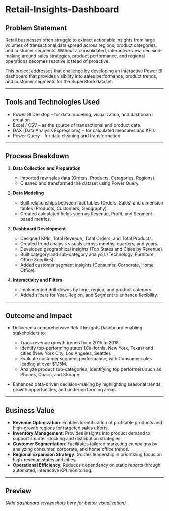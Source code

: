 # Retail-Insights-Dashboard

## Problem Statement
Retail businesses often struggle to extract actionable insights from large volumes of transactional data spread across regions, product categories, and customer segments. Without a consolidated, interactive view, decision-making around sales strategies, product performance, and regional operations becomes reactive instead of proactive.

This project addresses that challenge by developing an interactive Power BI dashboard that provides visibility into sales performance, product trends, and customer segments for the SuperStore dataset.

---

## Tools and Technologies Used
- Power BI Desktop – for data modeling, visualization, and dashboard creation  
- Excel / CSV – as the source of transactional and product data  
- DAX (Data Analysis Expressions) – for calculated measures and KPIs  
- Power Query – for data cleaning and transformation  

---

## Process Breakdown
1. **Data Collection and Preparation**
   - Imported raw sales data (Orders, Products, Categories, Regions).  
   - Cleaned and transformed the dataset using Power Query.  

2. **Data Modeling**
   - Built relationships between fact tables (Orders, Sales) and dimension tables (Products, Customers, Geography).  
   - Created calculated fields such as Revenue, Profit, and Segment-based metrics.  

3. **Dashboard Development**
   - Designed KPIs: Total Revenue, Total Orders, and Total Products.  
   - Created trend analysis visuals across months, quarters, and years.  
   - Developed geographical insights (Top States and Cities by Revenue).  
   - Built category and sub-category analysis (Technology, Furniture, Office Supplies).  
   - Added customer segment insights (Consumer, Corporate, Home Office).  

4. **Interactivity and Filters**
   - Implemented drill-downs by time, region, and product category.  
   - Added slicers for Year, Region, and Segment to enhance flexibility.  

---

## Outcome and Impact
- Delivered a comprehensive Retail Insights Dashboard enabling stakeholders to:  
  - Track revenue growth trends from 2015 to 2018.  
  - Identify top-performing states (California, New York, Texas) and cities (New York City, Los Angeles, Seattle).  
  - Evaluate customer segment performance, with Consumer sales leading at over $1.15M.  
  - Analyze product sub-categories, identifying top performers such as Phones, Chairs, and Storage.  

- Enhanced data-driven decision-making by highlighting seasonal trends, growth opportunities, and underperforming areas.  

---

## Business Value
- **Revenue Optimization**: Enables identification of profitable products and high-growth regions for targeted sales efforts.  
- **Inventory Management**: Provides insights into product demand to support smarter stocking and distribution strategies.  
- **Customer Segmentation**: Facilitates tailored marketing campaigns by analyzing consumer, corporate, and home office trends.  
- **Regional Expansion Strategy**: Guides leadership in prioritizing focus on high-revenue states and cities.  
- **Operational Efficiency**: Reduces dependency on static reports through automated, interactive KPI monitoring.  

---


## Preview
*(Add dashboard screenshots here for better visualization)*  
